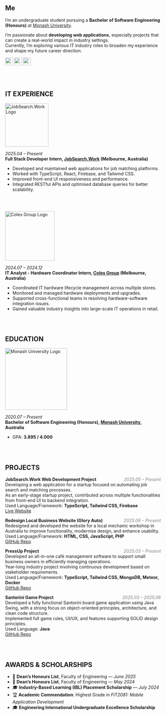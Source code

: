 ## Me

I’m an undergraduate student pursuing a **Bachelor of Software Engineering (Honours)** at [Monash University](https://www.monash.edu/).

I’m passionate about **developing web applications**, especially projects that can create a real-world impact in industry settings.  
Currently, I’m exploring various IT industry roles to broaden my experience and shape my future career direction.

<div>
  <a href="https://github.com/JayReeMarine/"><img src="https://img.shields.io/badge/GitHub-181717?style=flat&logo=GitHub&logoColor=white&" style="height: 25px; display: inline-block;"></a>
  <a href="https://www.linkedin.com/in/jaeyun-ree-75b17b26b/"><img src="https://img.shields.io/badge/LinkedIn-0A66C2?style=flat&logo=linkedin&logoColor=white&" style="height: 25px; display: inline-block;"></a>
  <a href="https://www.instagram.com/jaeyunree22/"><img src="https://img.shields.io/badge/Instagram-E4405F?style=flat&logo=instagram&logoColor=white&" style="height: 25px; display: inline-block;"></a>
</div>

<br><br>

## IT EXPERIENCE

<img src="https://github.com/user-attachments/assets/717385ac-32aa-494a-b948-58e876deaf3f" width="140" alt="JobSearch.Work Logo" />

<i>2025.04 – Present</i>  
**Full Stack Developer Intern, [JobSearch.Work](https://www.linkedin.com/company/job-search-works/posts/?feedView=all) (Melbourne, Australia)**  
- Developed and maintained web applications for job matching platforms.
- Worked with TypeScript, React, Firebase, and Tailwind CSS.
- Improved front-end UI responsiveness and performance.
- Integrated RESTful APIs and optimised database queries for better scalability.

<br><br>

<img src="https://github.com/user-attachments/assets/d06215ad-51ff-468f-b31d-a15494f40a63" width="160" alt="Coles Group Logo" />

<i>2024.07 – 2024.12</i>  
**IT Analyst - Hardware Coordinator Intern, [Coles Group](https://www.linkedin.com/company/colesgroup/posts/?feedView=all) (Melbourne, Australia)**  
- Coordinated IT hardware lifecycle management across multiple stores.
- Monitored and managed hardware deployments and upgrades.
- Supported cross-functional teams in resolving hardware-software integration issues.
- Gained valuable industry insights into large-scale IT operations in retail.

<br><br>

## EDUCATION

<img src="https://github.com/user-attachments/assets/7a42e82a-1cf5-465c-9b52-0f057385a6d6" width="200" alt="Monash University Logo" />

<i>2020.07 – Present</i>  
**Bachelor of Software Engineering (Honours), [Monash University](https://www.monash.edu/), Australia**  
- GPA: **3.895 / 4.000**

<br><br>

## PROJECTS

**JobSearch.Work Web Development Project** <i style="float: right; color: #828282;">2025.05 – Present</i>  
Developing a web application for a startup focused on automating job search and matching processes.  
As an early-stage startup project, contributed across multiple functionalities from front-end UI to backend integration.  
Used Language/Framework: **TypeScript, Tailwind CSS, Firebase**  
<a href="https://jsw-dev.web.app/">Live Website</a>  

**Redesign Local Business Website (Glory Auto)** <i style="float: right; color: #828282;">2025.06 – Present</i>  
Redesigned and developed the website for a local mechanic workshop in Australia to improve functionality, modernise design, and enhance usability.  
Used Language/Framework: **HTML, CSS, JavaScript, PHP**  
<a href="https://github.com/JayReeMarine/Mechanic-Workshop-Page">GitHub Repo</a>  

**PressUp Project** <i style="float: right; color: #828282;">2025.03 – Present</i>  
Developed an all-in-one café management software to support small business owners in efficiently managing operations.  
Year-long industry project involving continuous development based on stakeholder requirements.  
Used Language/Framework: **TypeScript, Tailwind CSS, MongoDB, Meteor, Docker**  
<a href="https://github.com/Monash-FIT3170/2025W2-PressUp">GitHub Repo</a>  

**Santorini Game Project** <i style="float: right; color: #828282;">2025.03 – 2025.06</i>  
Developed a fully functional Santorini board game application using Java Swing, with a strong focus on object-oriented principles, architecture, and clean code structure.  
Implemented full game rules, UI/UX, and features supporting SOLID design principles.  
Used Language: **Java**  
<a href="https://github.com/JayReeMarine/Santorini-Game">GitHub Repo</a>  

<br><br>

## AWARDS & SCHOLARSHIPS

- 🏅 **Dean’s Honours List**, Faculty of Engineering — *June 2025*  
- 🏅 **Dean’s Honours List**, Faculty of Engineering — *May 2024*  
- 🎓 **Industry-Based Learning (IBL) Placement Scholarship** — *July 2024*  
- 🏆 **Academic Commendation**: Highest Grade in *FIT2081: Mobile Application Development*  
- 🎓 **Engineering International Undergraduate Excellence Scholarship**

<br><br>



